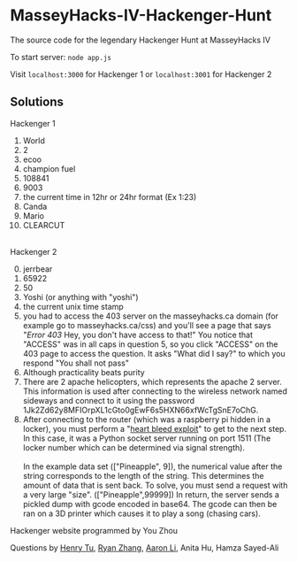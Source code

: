 # MasseyHacks-IV-Hackenger-Hunt

The source code for the legendary Hackenger Hunt at MasseyHacks IV

To start server: `node app.js`

Visit `localhost:3000` for Hackenger 1 or `localhost:3001` for Hackenger 2

## Solutions
Hackenger 1
1. World
2. 2
3. ecoo
4. champion fuel
5. 108841
6. 9003
7. the current time in 12hr or 24hr format (Ex 1:23)
8. Canda
9. Mario
10. CLEARCUT
<br><br>

Hackenger 2

0. jerrbear
1. 65922
2. 50
3. Yoshi (or anything with "yoshi")
4. the current unix time stamp
5. you had to access the 403 server on the masseyhacks.ca domain (for example go to masseyhacks.ca/css) and you'll see a page that says "*Error 403* Hey, you don't have access to that!" You notice that "ACCESS" was in all caps in question 5, so you click "ACCESS" on the 403 page to access the question. It asks "What did I say?" to which you respond "You shall not pass"
6. Although practicality beats purity
7. There are 2 apache helicopters, which represents the apache 2 server. This information is used after connecting to the wireless network named sideways and connect to it using the password 1Jk2Zd62y8MFIOrpXL1cGto0gEwF6s5HXN66xfWcTgSnE7oChG.
8. After connecting to the router (which was a raspberry pi hidden in a locker), you must perform a "[heart bleed exploit](https://xkcd.com/1354/)" to get to the next step. In this case, it was a Python socket server running on port 1511 (The locker number which can be determined via signal strength).
<br><br>
In the example data set (["Pineapple", 9]), the numerical value after the string corresponds to the length of the string. This determines the amount of data that is sent back. To solve, you must send a request with a very large "size". (["Pineapple",99999]) In return, the server sends a pickled dump with gcode encoded in base64. The gcode can then be ran on a 3D printer which causes it to play a song (chasing cars).<br>

Hackenger website programmed by You Zhou<br>

Questions by [Henry Tu](https://github.com/henrytwo), [Ryan Zhang](https://github.com/ryanz34), [Aaron Li](https://github.com/AaronLi), Anita Hu, Hamza Sayed-Ali
